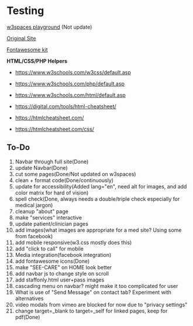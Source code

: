 
# **Testing**

[w3spaces playground](https://testing1472.w3spaces.com/) (Not update)

[Original Site](https://SEE-CARE.com/)

[Fontawesome kit](https://fontawesome.com/kits/dcf5d0b3c5/use/)


**HTML/CSS/PHP Helpers**

- https://www.w3schools.com/w3css/default.asp

- https://www.w3schools.com/php/default.asp

- https://www.w3schools.com/html/default.asp

- https://digital.com/tools/html-cheatsheet/

- https://htmlcheatsheet.com/

- https://htmlcheatsheet.com/css/

## To-Do

1. Navbar through full site(Done)
2. update Navbar(Done)
3. cut some  pages(Done/Not updated on w3spaces)
4. clean + format code(Done/continuously)
5. update for accessibility(Added lang="en", need alt for images, and add color matrix for hard of vision)
6. spell check(Done, always needs a double/triple check especially for medical jargon)
7. cleanup "about" page
8. make "services" interactive
9. update patient/clinician pages
10. add images(what images are appropriate for a med site? Using some from facebook)
11. add mobile responsive(w3.css mostly does this)
12. add "click to call" for mobile
13. Media integration(facebook integration)
14. add fontawesome icons(Done)
15. make "SEE-CARE" on HOME look better
16. add navbar js to change style on scroll
17. add staffonly.html user+pass images
18. cascading menu on navbar? might make it too complicated for user
19. What is use of "Send Message" on contact tab? Experiment with alternatives
20. video modals from vimeo are blocked for now due to "privacy settings"
21. change target=_blank to target=_self for linked pages, keep for pdf(Done)
